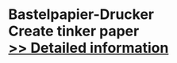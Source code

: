 # Bastelpapier-Drucker<br />Create tinker paper<br />[>> Detailed information](https://secure.shareit.com/shareit/product.html?productid=300060499&affiliateid=200057808)